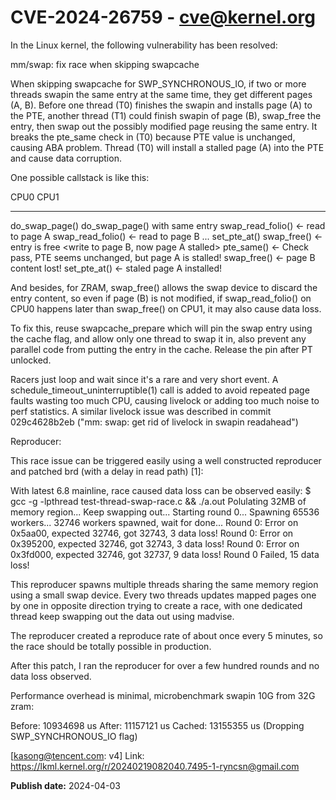 # CVE-2024-26759 - cve@kernel.org

In the Linux kernel, the following vulnerability has been resolved:

mm/swap: fix race when skipping swapcache

When skipping swapcache for SWP_SYNCHRONOUS_IO, if two or more threads
swapin the same entry at the same time, they get different pages (A, B). 
Before one thread (T0) finishes the swapin and installs page (A) to the
PTE, another thread (T1) could finish swapin of page (B), swap_free the
entry, then swap out the possibly modified page reusing the same entry. 
It breaks the pte_same check in (T0) because PTE value is unchanged,
causing ABA problem.  Thread (T0) will install a stalled page (A) into the
PTE and cause data corruption.

One possible callstack is like this:

CPU0                                 CPU1
----                                 ----
do_swap_page()                       do_swap_page() with same entry
<direct swapin path>                 <direct swapin path>
<alloc page A>                       <alloc page B>
swap_read_folio() <- read to page A  swap_read_folio() <- read to page B
<slow on later locks or interrupt>   <finished swapin first>
...                                  set_pte_at()
                                     swap_free() <- entry is free
                                     <write to page B, now page A stalled>
                                     <swap out page B to same swap entry>
pte_same() <- Check pass, PTE seems
              unchanged, but page A
              is stalled!
swap_free() <- page B content lost!
set_pte_at() <- staled page A installed!

And besides, for ZRAM, swap_free() allows the swap device to discard the
entry content, so even if page (B) is not modified, if swap_read_folio()
on CPU0 happens later than swap_free() on CPU1, it may also cause data
loss.

To fix this, reuse swapcache_prepare which will pin the swap entry using
the cache flag, and allow only one thread to swap it in, also prevent any
parallel code from putting the entry in the cache.  Release the pin after
PT unlocked.

Racers just loop and wait since it's a rare and very short event.  A
schedule_timeout_uninterruptible(1) call is added to avoid repeated page
faults wasting too much CPU, causing livelock or adding too much noise to
perf statistics.  A similar livelock issue was described in commit
029c4628b2eb ("mm: swap: get rid of livelock in swapin readahead")

Reproducer:

This race issue can be triggered easily using a well constructed
reproducer and patched brd (with a delay in read path) [1]:

With latest 6.8 mainline, race caused data loss can be observed easily:
$ gcc -g -lpthread test-thread-swap-race.c && ./a.out
  Polulating 32MB of memory region...
  Keep swapping out...
  Starting round 0...
  Spawning 65536 workers...
  32746 workers spawned, wait for done...
  Round 0: Error on 0x5aa00, expected 32746, got 32743, 3 data loss!
  Round 0: Error on 0x395200, expected 32746, got 32743, 3 data loss!
  Round 0: Error on 0x3fd000, expected 32746, got 32737, 9 data loss!
  Round 0 Failed, 15 data loss!

This reproducer spawns multiple threads sharing the same memory region
using a small swap device.  Every two threads updates mapped pages one by
one in opposite direction trying to create a race, with one dedicated
thread keep swapping out the data out using madvise.

The reproducer created a reproduce rate of about once every 5 minutes, so
the race should be totally possible in production.

After this patch, I ran the reproducer for over a few hundred rounds and
no data loss observed.

Performance overhead is minimal, microbenchmark swapin 10G from 32G
zram:

Before:     10934698 us
After:      11157121 us
Cached:     13155355 us (Dropping SWP_SYNCHRONOUS_IO flag)

[kasong@tencent.com: v4]
  Link: https://lkml.kernel.org/r/20240219082040.7495-1-ryncsn@gmail.com

**Publish date:** 2024-04-03

